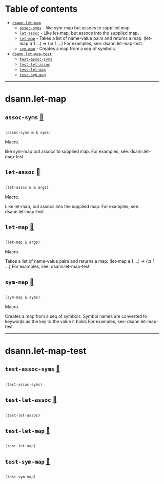 # Table of contents
-  [`dsann.let-map`](#dsann.let-map) 
    -  [`assoc-syms`](#dsann.let-map/assoc-syms) - like sym-map but assocs to supplied map.
    -  [`let-assoc`](#dsann.let-map/let-assoc) - Like let-map, but assocs into the supplied map.
    -  [`let-map`](#dsann.let-map/let-map) - Takes a list of name-value pairs and returns a map: (let-map a 1 ...) => {:a 1 ...} For examples, see: dsann.let-map-test.
    -  [`sym-map`](#dsann.let-map/sym-map) - Creates a map from a seq of symbols.
-  [`dsann.let-map-test`](#dsann.let-map-test) 
    -  [`test-assoc-syms`](#dsann.let-map-test/test-assoc-syms)
    -  [`test-let-assoc`](#dsann.let-map-test/test-let-assoc)
    -  [`test-let-map`](#dsann.let-map-test/test-let-map)
    -  [`test-sym-map`](#dsann.let-map-test/test-sym-map)

-----
# <a name="dsann.let-map">dsann.let-map</a>






## <a name="dsann.let-map/assoc-syms">`assoc-syms`</a> [📃](https://github.com/davesann/let-map/blob/main/src/main/clj/dsann/let_map.cljc#L56-L60)
<a name="dsann.let-map/assoc-syms"></a>
``` clojure

(assoc-syms m & syms)
```


Macro.


like sym-map but assocs to supplied map.
     For examples, see: dsann.let-map-test

## <a name="dsann.let-map/let-assoc">`let-assoc`</a> [📃](https://github.com/davesann/let-map/blob/main/src/main/clj/dsann/let_map.cljc#L49-L53)
<a name="dsann.let-map/let-assoc"></a>
``` clojure

(let-assoc m & args)
```


Macro.


Like let-map, but assocs into the supplied map.
     For examples, see: dsann.let-map-test

## <a name="dsann.let-map/let-map">`let-map`</a> [📃](https://github.com/davesann/let-map/blob/main/src/main/clj/dsann/let_map.cljc#L38-L46)
<a name="dsann.let-map/let-map"></a>
``` clojure

(let-map & args)
```


Macro.


Takes a list of name-value pairs and returns a map: (let-map a 1 ...) => {:a 1 ...}
     For examples, see: dsann.let-map-test

## <a name="dsann.let-map/sym-map">`sym-map`</a> [📃](https://github.com/davesann/let-map/blob/main/src/main/clj/dsann/let_map.cljc#L26-L36)
<a name="dsann.let-map/sym-map"></a>
``` clojure

(sym-map & syms)
```


Macro.


Creates a map from a seq of symbols.
     Symbol names are converted to keywords as the key to the value it holds
     For examples, see: dsann.let-map-test

-----
# <a name="dsann.let-map-test">dsann.let-map-test</a>






## <a name="dsann.let-map-test/test-assoc-syms">`test-assoc-syms`</a> [📃](https://github.com/davesann/let-map/blob/main/src/test/clj/dsann/let_map_test.cljc#L72-L76)
<a name="dsann.let-map-test/test-assoc-syms"></a>
``` clojure

(test-assoc-syms)
```


## <a name="dsann.let-map-test/test-let-assoc">`test-let-assoc`</a> [📃](https://github.com/davesann/let-map/blob/main/src/test/clj/dsann/let_map_test.cljc#L43-L63)
<a name="dsann.let-map-test/test-let-assoc"></a>
``` clojure

(test-let-assoc)
```


## <a name="dsann.let-map-test/test-let-map">`test-let-map`</a> [📃](https://github.com/davesann/let-map/blob/main/src/test/clj/dsann/let_map_test.cljc#L7-L41)
<a name="dsann.let-map-test/test-let-map"></a>
``` clojure

(test-let-map)
```


## <a name="dsann.let-map-test/test-sym-map">`test-sym-map`</a> [📃](https://github.com/davesann/let-map/blob/main/src/test/clj/dsann/let_map_test.cljc#L66-L70)
<a name="dsann.let-map-test/test-sym-map"></a>
``` clojure

(test-sym-map)
```


